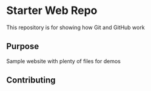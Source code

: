 # Starter Web Repo

This repository is for showing how Git and GitHub work

## Purpose

Sample website with plenty of files for demos

## Contributing
